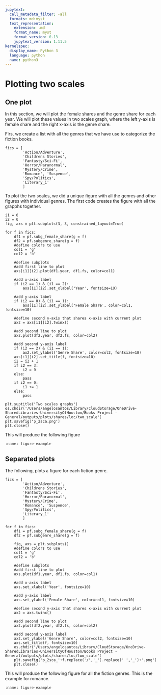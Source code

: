 ```yaml
---
jupytext:
  cell_metadata_filter: -all
  formats: md:myst
  text_representation:
    extension: .md
    format_name: myst
    format_version: 0.13
    jupytext_version: 1.11.5
kernelspec:
  display_name: Python 3
  language: python
  name: python3
---
```


# Plotting two scales

## One plot

In this section, we will plot the female shares and the genre share for each year. We will plot these values in two scales graph, where the left y-axis is female share and the right x-axis is the genre share. 

Firs, we create a list with all the genres that we have use to categorize the fiction books.
```{code-block}
fics = [
        'Action/Adventure', 
        'Childrens Stories', 
        'Fantasty/Sci-Fi', 
        'Horror/Paranormal', 
        'Mystery/Crime',
        'Romance', 'Suspence', 
        'Spy/Politics', 
        'Literary_1'
        ]
```

To plot the two scales, we did a unique figure with all the genres and other figures with individual genres. The first code creates the figure with all the grapphs together.

```{code-block}
i1 = 0 
i2 = 0
fig, axs = plt.subplots(3, 3, constrained_layout=True)

for f in fics:
    df1 = pf.subg_female_share(g = f)
    df2 = pf.subgenre_share(g = f)
    #define colors to use
    col1 = 'g'
    col2 = 'b'

    #define subplots
    #add first line to plot
    axs[i1][i2].plot(df1.year, df1.fs, color=col1)

    #add x-axis label
    if (i2 == 1) & (i1 == 2):
        axs[i1][i2].set_xlabel('Year', fontsize=10)

    #add y-axis label
    if (i2 == 0) & (i1 == 1):
        axs[i1][i2].set_ylabel('Female Share', color=col1, fontsize=10)

    #define second y-axis that shares x-axis with current plot
    ax2 = axs[i1][i2].twinx()

    #add second line to plot
    ax2.plot(df2.year, df2.fs, color=col2)

    #add second y-axis label
    if (i2 == 2) & (i1 == 1):
        ax2.set_ylabel('Genre Share', color=col2, fontsize=10)
    axs[i1][i2].set_title(f, fontsize=10)
    i2 = i2 + 1
    if i2 == 3:
        i2 = 0
    else: 
        pass
    if i2 == 0:
        i1 += 1
    else:
        pass
        
plt.suptitle('Two scales graphs')
os.chdir('/Users/angelosantos/Library/CloudStorage/OneDrive-SharedLibraries-UniversityOfHouston/Books Project - General/outputs/plots/shares/loc/two_scale')
plt.savefig('p_2sca.png')
plt.close()
```

This will produce the following figure
```{figure} ../../../images/two_scales/p_2sca.png
:name: figure-example
```

## Separated plots

The following, plots a figure for each fiction genre. 

```{code-block}
fics = [
        'Action/Adventure', 
        'Childrens Stories', 
        'Fantasty/Sci-Fi', 
        'Horror/Paranormal', 
        'Mystery/Crime',
        'Romance', 'Suspence', 
        'Spy/Politics', 
        'Literary_1'
        ]

for f in fics:
    df1 = pf.subg_female_share(g = f)
    df2 = pf.subgenre_share(g = f)

    fig, axs = plt.subplots()
    #define colors to use
    col1 = 'g'
    col2 = 'b'

    #define subplots
    #add first line to plot
    axs.plot(df1.year, df1.fs, color=col1)

    #add x-axis label
    axs.set_xlabel('Year', fontsize=10)

    #add y-axis label
    axs.set_ylabel('Female Share', color=col1, fontsize=10)

    #define second y-axis that shares x-axis with current plot
    ax2 = axs.twinx()

    #add second line to plot
    ax2.plot(df2.year, df2.fs, color=col2)

    #add second y-axis label
    ax2.set_ylabel('Genre Share', color=col2, fontsize=10)
    axs.set_title(f, fontsize=10)
    os.chdir('/Users/angelosantos/Library/CloudStorage/OneDrive-SharedLibraries-UniversityOfHouston/Books Project - General/outputs/plots/shares/loc/two_scale')
    plt.savefig('p_2sca_'+f.replace('/','_').replace(' ','_')+'.png')
    plt.close()
```

This will produce the following figure for all the fiction genres. This is the example for romance.
```{figure} ../../../images/two_scales/p_2sca_Romance.png
:name: figure-example
```